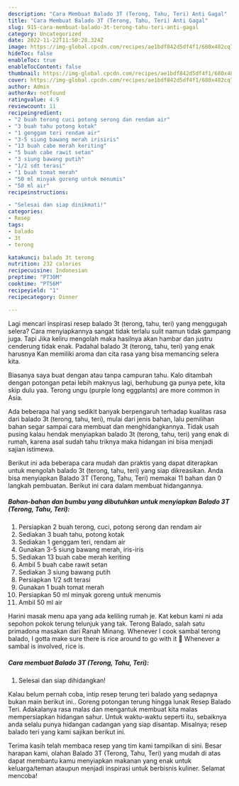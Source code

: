 ```yaml
---
description: "Cara Membuat Balado 3T (Terong, Tahu, Teri) Anti Gagal"
title: "Cara Membuat Balado 3T (Terong, Tahu, Teri) Anti Gagal"
slug: 915-cara-membuat-balado-3t-terong-tahu-teri-anti-gagal
category: Uncategorized
date: 2022-11-22T11:50:28.324Z
image: https://img-global.cpcdn.com/recipes/ae1bdf842d5df4f1/680x482cq70/balado-3t-terong-tahu-teri-foto-resep-utama.jpg
hideToc: false
enableToc: true
enableTocContent: false
thumbnail: https://img-global.cpcdn.com/recipes/ae1bdf842d5df4f1/680x482cq70/balado-3t-terong-tahu-teri-foto-resep-utama.jpg
cover: https://img-global.cpcdn.com/recipes/ae1bdf842d5df4f1/680x482cq70/balado-3t-terong-tahu-teri-foto-resep-utama.jpg
author: Admin
authorAv: notfound
ratingvalue: 4.9
reviewcount: 11
recipeingredient:
- "2 buah terong cuci potong serong dan rendam air"
- "3 buah tahu potong kotak"
- "1 genggam teri rendam air"
- "3-5 siung bawang merah irisiris"
- "13 buah cabe merah keriting"
- "5 buah cabe rawit setan"
- "3 siung bawang putih"
- "1/2 sdt terasi"
- "1 buah tomat merah"
- "50 ml minyak goreng untuk menumis"
- "50 ml air"
recipeinstructions:

- "Selesai dan siap dinikmati!"
categories:
- Resep
tags:
- balado
- 3t
- terong

katakunci: balado 3t terong 
nutrition: 232 calories
recipecuisine: Indonesian
preptime: "PT30M"
cooktime: "PT56M"
recipeyield: "1"
recipecategory: Dinner

---
```



Lagi mencari inspirasi resep balado 3t (terong, tahu, teri) yang menggugah selera? Cara menyiapkannya sangat tidak terlalu sulit namun tidak gampang juga. Tapi Jika keliru mengolah maka hasilnya akan hambar dan justru cenderung tidak enak. Padahal balado 3t (terong, tahu, teri) yang enak harusnya Kan memiliki aroma dan cita rasa yang bisa memancing selera kita.


Biasanya saya buat dengan atau tanpa campuran tahu. Kalo ditambah dengan potongan petai lebih maknyus lagi, berhubung ga punya pete, kita skip dulu yaa. Terong ungu (purple long eggplants) are more common in Asia.

Ada beberapa hal yang sedikit banyak berpengaruh terhadap kualitas rasa dari balado 3t (terong, tahu, teri), mulai dari jenis bahan, lalu pemilihan bahan segar sampai cara membuat dan menghidangkannya. Tidak usah pusing kalau hendak menyiapkan balado 3t (terong, tahu, teri) yang enak di rumah, karena asal sudah tahu triknya maka hidangan ini bisa menjadi sajian istimewa.


Berikut ini ada beberapa cara mudah dan praktis yang dapat diterapkan untuk mengolah balado 3t (terong, tahu, teri) yang siap dikreasikan. Anda bisa menyiapkan Balado 3T (Terong, Tahu, Teri) memakai 11 bahan dan 0 langkah pembuatan. Berikut ini cara dalam membuat hidangannya.

<!--inarticleads1-->

##### Bahan-bahan dan bumbu yang dibutuhkan untuk menyiapkan Balado 3T (Terong, Tahu, Teri):

1. Persiapkan 2 buah terong, cuci, potong serong dan rendam air
1. Sediakan 3 buah tahu, potong kotak
1. Sediakan 1 genggam teri, rendam air
1. Gunakan 3-5 siung bawang merah, iris-iris
1. Sediakan 13 buah cabe merah keriting
1. Ambil 5 buah cabe rawit setan
1. Sediakan 3 siung bawang putih
1. Persiapkan 1/2 sdt terasi
1. Gunakan 1 buah tomat merah
1. Persiapkan 50 ml minyak goreng untuk menumis
1. Ambil 50 ml air


Harini masak menu apa yang ada keliling rumah je. Kat kebun kami ni ada sepohon pokok terung telunjuk yang tak. Terong Balado, salah satu primadona masakan dari Ranah Minang. Whenever I cook sambal terong balado, I gotta make sure there is rice around to go with it 🙂 Whenever a sambal is involved, rice is. 

<!--inarticleads2-->

##### Cara membuat Balado 3T (Terong, Tahu, Teri):


1. Selesai dan siap dihidangkan!

Kalau belum pernah coba, intip resep terung teri balado yang sedapnya bukan main berikut ini.. Goreng potongan terung hingga lunak Resep Balado Teri. Adakalanya rasa malas dan mengantuk membuat kita malas mempersiapkan hidangan sahur. Untuk waktu-waktu seperti itu, sebaiknya anda selalu punya hidangan cadangan yang siap disantap. Misalnya; resep balado teri yang kami sajikan berikut ini. 

Terima kasih telah membaca resep yang tim kami tampilkan di sini. Besar harapan kami, olahan Balado 3T (Terong, Tahu, Teri) yang mudah di atas dapat membantu kamu menyiapkan makanan yang enak untuk keluarga/teman ataupun menjadi inspirasi untuk berbisnis kuliner. Selamat mencoba!
